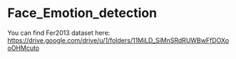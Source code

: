 # Face_Emotion_detection
You can find Fer2013 dataset here: https://drive.google.com/drive/u/1/folders/11MiLD_SiMnSRdRUWBwFfDOXooOHMcuto
